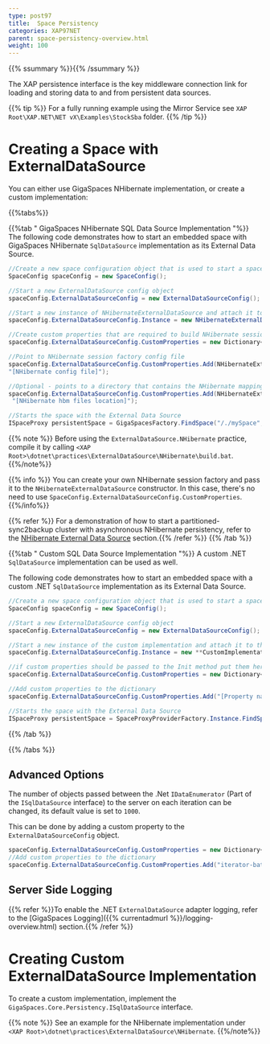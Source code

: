 ```yaml
---
type: post97
title:  Space Persistency
categories: XAP97NET
parent: space-persistency-overview.html
weight: 100
---
```




{{% ssummary  %}}{{% /ssummary %}}



The XAP persistence interface is the key middleware connection link for loading and storing data to and from persistent data sources.


{{% tip %}}
For a fully running example using the Mirror Service see `XAP Root\XAP.NET\NET vX\Examples\StockSba` folder.
{{% /tip %}}



# Creating a Space with ExternalDataSource

You can either use GigaSpaces NHibernate implementation, or create a custom implementation:

{{%tabs%}}

{{%tab "  GigaSpaces NHibernate SQL Data Source Implementation "%}}
The following code demonstrates how to start an embedded space with GigaSpaces NHibernate `SqlDataSource` implementation as its External Data Source.


```csharp
//Create a new space configuration object that is used to start a space
SpaceConfig spaceConfig = new SpaceConfig();

//Start a new ExternalDataSource config object
spaceConfig.ExternalDataSourceConfig = new ExternalDataSourceConfig();

//Start a new instance of NHibernateExternalDataSource and attach it to the config
spaceConfig.ExternalDataSourceConfig.Instance = new NHibernateExternalDataSource();

//Create custom properties that are required to build NHibernate session factory
spaceConfig.ExternalDataSourceConfig.CustomProperties = new Dictionary<string, string>();

//Point to NHibernate session factory config file
spaceConfig.ExternalDataSourceConfig.CustomProperties.Add(NHibernateExternalDataSource.NHibernateConfigProperty,
"[NHibernate config file]");

//Optional - points to a directory that contains the NHibernate mapping files (hbm)
spaceConfig.ExternalDataSourceConfig.CustomProperties.Add(NHibernateExternalDataSource.NHibernateHbmDirectory,
 "[NHibernate hbm files location]");

//Starts the space with the External Data Source
ISpaceProxy persistentSpace = GigaSpacesFactory.FindSpace("/./mySpace", spaceConfig);
```

{{% note %}}
Before using the `ExternalDataSource.NHibernate` practice, compile it by calling `<XAP Root>\dotnet\practices\ExternalDataSource\NHibernate\build.bat`.
{{%/note%}}

{{% info %}}
You can create your own NHibernate session factory and pass it to the `NHibernateExternalDataSource` constructor. In this case, there's no need to use `SpaceConfig.ExternalDataSourceConfig.CustomProperties`.
{{%/info%}}

{{% refer %}} For a demonstration of how to start a partitioned-sync2backup cluster with asynchronous NHibernate persistency, refer to the [NHibernate External Data Source](./hibernate-space-persistency.html) section.{{% /refer %}}
{{% /tab %}}

{{%tab "  Custom SQL Data Source Implementation "%}}
A custom .NET `SqlDataSource` implementation can be used as well.

The following code demonstrates how to start an embedded space with a custom .NET `SqlDataSource` implementation as its External Data Source.


```csharp
//Create a new space configuration object that is used to start a space
SpaceConfig spaceConfig = new SpaceConfig();

//Start a new ExternalDataSource config object
spaceConfig.ExternalDataSourceConfig = new ExternalDataSourceConfig();

//Start a new instance of the custom implementation and attach it to the config
spaceConfig.ExternalDataSourceConfig.Instance = new **CustomImplementation**();

//if custom properties should be passed to the Init method put them here, otherwise there's no need to create a dictionary of custom properties
spaceConfig.ExternalDataSourceConfig.CustomProperties = new Dictionary<string, string>();

//Add custom properties to the dictionary
spaceConfig.ExternalDataSourceConfig.CustomProperties.Add("[Property name]", "[Property value]");

//Starts the space with the External Data Source
ISpaceProxy persistentSpace = SpaceProxyProviderFactory.Instance.FindSpace("/./mySpace", spaceConfig);
```

{{% /tab %}}

{{% /tabs %}}

## Advanced Options

The number of objects passed between the .Net `IDataEnumerator` (Part of the `ISqlDataSource` interface) to the server on each iteration can be changed, its default value is set to `1000`.

This can be done by adding a custom property to the `ExternalDataSourceConfig` object.


```csharp
spaceConfig.ExternalDataSourceConfig.CustomProperties = new Dictionary<string, string>();
//Add custom properties to the dictionary
spaceConfig.ExternalDataSourceConfig.CustomProperties.Add("iterator-batch-size", "[batch size]");
```

## Server Side Logging

{{% refer %}}To enable the .NET `ExternalDataSource` adapter logging, refer to the [GigaSpaces Logging]({{% currentadmurl %}}/logging-overview.html) section.{{% /refer %}}



# Creating Custom ExternalDataSource Implementation

To create a custom implementation, implement the `GigaSpaces.Core.Persistency.ISqlDataSource` interface.


{{% note %}}
See an example for the NHibernate implementation under `<XAP Root>\dotnet\practices\ExternalDataSource\NHibernate`.
{{%/note%}}
